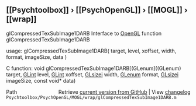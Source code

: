 ## [[Psychtoolbox]] &#8250; [[PsychOpenGL]] &#8250; [[MOGL]] &#8250; [[wrap]]

glCompressedTexSubImage1DARB  Interface to [OpenGL](OpenGL) function glCompressedTexSubImage1DARB  
  
usage:  glCompressedTexSubImage1DARB( target, level, xoffset, width, format, imageSize, data )  
  
C function:  void glCompressedTexSubImage1DARB[(GLenum]((GLenum) target, [GLint](GLint) level, [GLint](GLint) xoffset, [GLsizei](GLsizei) width, [GLenum](GLenum) format, [GLsizei](GLsizei) imageSize, const void\* data)  




<div class="code_header" style="text-align:right;">
  <span style="float:left;">Path&nbsp;&nbsp;</span> <span class="counter">Retrieve <a href=
  "https://raw.github.com/Psychtoolbox-3/Psychtoolbox-3/beta/Psychtoolbox/PsychOpenGL/MOGL/wrap/glCompressedTexSubImage1DARB.m">current version from GitHub</a> | View <a href=
  "https://github.com/Psychtoolbox-3/Psychtoolbox-3/commits/beta/Psychtoolbox/PsychOpenGL/MOGL/wrap/glCompressedTexSubImage1DARB.m">changelog</a></span>
</div>
<div class="code">
  <code>Psychtoolbox/PsychOpenGL/MOGL/wrap/glCompressedTexSubImage1DARB.m</code>
</div>

